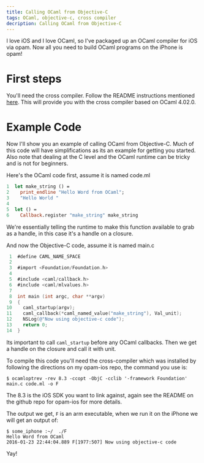 ```yaml
---
title: Calling OCaml from Objective-C
tags: OCaml, objective-c, cross compiler
decription: Calling OCaml from Objective-C
---
```


I love iOS and I love OCaml, so I've packaged up an OCaml compiler for
iOS via opam. Now all you need to build OCaml programs on the iPhone
is opam!

# First steps

You'll need the cross compiler. Follow the README instructions
mentioned [here](https://github.com/fxfactorial/opam-ios). This will provide you with the cross compiler based on
OCaml 4.02.0.

# Example Code

Now I'll show you an example of calling OCaml from Objective-C. Much
of this code will have simplifications as its an example for getting
you started. Also note that dealing at the C level and the OCaml
runtime can be tricky and is not for beginners. 

Here's the OCaml code first, assume it is named code.ml

```ocaml
1  let make_string () =
2    print_endline "Hello Word from OCaml";
3    "Hello World "
4  
5  let () =
6    Callback.register "make_string" make_string
```

We're essentially telling the runtime to make this function
available to grab as a handle, in this case it's a handle on a
closure.

And now the Objective-C code, assume it is named main.c

```objective-c
 1  #define CAML_NAME_SPACE
 2  
 3  #import <Foundation/Foundation.h>
 4  
 5  #include <caml/callback.h>
 6  #include <caml/mlvalues.h>
 7  
 8  int main (int argc, char **argv)
 9  {
10    caml_startup(argv);
11    caml_callback(*caml_named_value("make_string"), Val_unit);
12    NSLog(@"Now using objective-c code");
13    return 0;
14  }
```

Its important to call `caml_startup` before any OCaml callbacks. Then
we get a handle on the closure and call it with unit.

To compile this code you'll need the cross-compiler which was
installed by following the directions on my opam-ios repo, the command
you use is:

```shell
$ ocamloptrev -rev 8.3 -ccopt -ObjC -cclib '-framework Foundation' main.c code.ml -o F
```

The 8.3 is the iOS SDK you want to link against, again see the README
on the github repo for opam-ios for more details.

The output we get, `F` is an arm executable, when we run it on the
iPhone we will get an output of:

```shell
$ some_iphone :~/  ./F
Hello Word from OCaml
2016-01-23 22:44:04.889 F[1977:507] Now using objective-c code
```

Yay!
